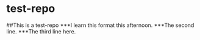 # test-repo
##This is a test-repo
***I learn this format this afternoon.
***The second line.
***The third line here.
